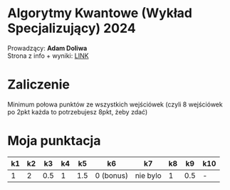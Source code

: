 # Algorytmy Kwantowe (Wykład Specjalizujący) 2024
Prowadzący: **Adam Doliwa**  
Strona z info + wyniki: [LINK](http://wmii.uwm.edu.pl/~doliwa/QA-I-2024.html)
# Zaliczenie  
Minimum połowa punktów ze wszystkich wejściówek (czyli 8 wejściówek po 2pkt każda to potrzebujesz 8pkt, żeby zdać)  
# Moja punktacja  
| k1 | k2 | k3  | k4 | k5  | k6 | k7 | k8  | k9 | k10 |
|----|----|-----|----|-----|----|----|-----|----|-----|
| 1  | 2  | 0.5 | 1  | 1.5 | 0 (bonus) |  nie bylo |  1  |  0.5 |  -  |
